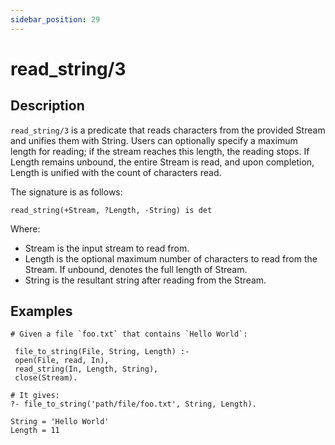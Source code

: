 ```yaml
---
sidebar_position: 29
---
```

[//]: # (This file is auto-generated. Please do not modify it yourself.)

# read_string/3

## Description

`read_string/3` is a predicate that reads characters from the provided Stream and unifies them with String. Users can optionally specify a maximum length for reading; if the stream reaches this length, the reading stops. If Length remains unbound, the entire Stream is read, and upon completion, Length is unified with the count of characters read.

The signature is as follows:

```text
read_string(+Stream, ?Length, -String) is det
```

Where:

- Stream is the input stream to read from.
- Length is the optional maximum number of characters to read from the Stream. If unbound, denotes the full length of Stream.
- String is the resultant string after reading from the Stream.

## Examples

```text
# Given a file `foo.txt` that contains `Hello World`:

 file_to_string(File, String, Length) :-
 open(File, read, In),
 read_string(In, Length, String),
 close(Stream).

# It gives:
?- file_to_string('path/file/foo.txt', String, Length).

String = 'Hello World'
Length = 11
```
